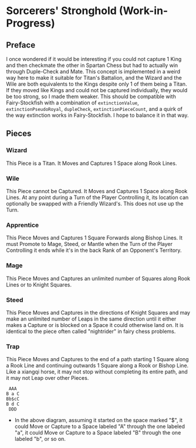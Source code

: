# Sorcerers' Stronghold (Work-in-Progress)
## Preface
I once wondered if it would be interesting if you could not capture 1 King and then checkmate the other in Spartan Chess but had to actually win through Duple-Check and Mate. This concept is implemented in a weird way here to make it suitable for Titan's Battalion, and the Wizard and the Wile are both equivalents to the Kings despite only 1 of them being a Titan. If they moved like Kings and could not be captured individually, they would be too strong, so I made them weaker. This should be compatible with Fairy-Stockfish with a combination of `extinctionValue`, `extinctionPseudoRoyal`, `dupleCheck`, `extinctionPieceCount`, and a quirk of the way extinction works in Fairy-Stockfish. I hope to balance it in that way.
## Pieces
### Wizard
This Piece is a Titan. It Moves and Captures 1 Space along Rook Lines.
### Wile
This Piece cannot be Captured. It Moves and Captures 1 Space along Rook Lines. At any point during a Turn of the Player Controlling it, its location can optionally be swapped with a Friendly Wizard's. This does not use up the Turn.
### Apprentice
This Piece Moves and Captures 1 Square Forwards along Bishop Lines. It must Promote to Mage, Steed, or Mantle when the Turn of the Player Controlling it ends while it's in the back Rank of an Opponent's Territory. 
### Mage
This Piece Moves and Captures an unlimited number of Squares along Rook Lines or to Knight Squares.
### Steed
This Piece Moves and Captures in the directions of Knight Squares and may make an unlimited number of Leaps in the same direction until it either makes a Capture or is blocked on a Space it could otherwise land on. It is identical to the piece often called "nightrider" in fairy chess problems.
### Trap
This Piece Moves and Captures to the end of a path starting 1 Square along a Rook Line and continuing outwards 1 Square along a Rook or Bishop Line. Like a xiangqi horse, it may not stop without completing its entire path, and it may not Leap over other Pieces.
```
 AAA
B a C
Bb$cC
B d C
 DDD
```
* In the above diagram, assuming it started on the space marked "$", it could Move or Capture to a Space labeled "A" through the one labeled "a", it could Move or Capture to a Space labeled "B" through the one labeled "b", or so on.
